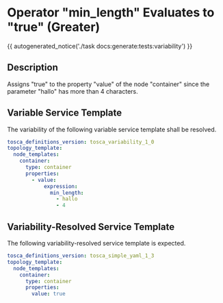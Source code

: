 # Operator "min_length" Evaluates to "true" (Greater)

{{ autogenerated_notice('./task docs:generate:tests:variability') }}

## Description

Assigns "true" to the property "value" of the node "container" since the parameter "hallo" has more than 4 characters.

## Variable Service Template

The variability of the following variable service template shall be resolved.

```yaml linenums="1"
tosca_definitions_version: tosca_variability_1_0
topology_template:
  node_templates:
    container:
      type: container
      properties:
        - value:
            expression:
              min_length:
                - hallo
                - 4
```




## Variability-Resolved Service Template

The following variability-resolved service template is expected.

```yaml linenums="1"
tosca_definitions_version: tosca_simple_yaml_1_3
topology_template:
  node_templates:
    container:
      type: container
      properties:
        value: true
```

